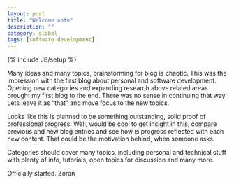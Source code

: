 ```yaml
---
layout: post
title: "Welcome note"
description: ""
category: global 
tags: [software development]
---
```

{% include JB/setup %}

Many ideas and many topics, brainstorming for blog is chaotic. This was the impression with the first blog about personal and software 
development. Opening new categories and expanding research above related areas brought my first blog to the end. There was no sense in 
continuing that way. Lets leave it as “that” and move focus to the new topics.

Looks like this is planned to be something outstanding, solid proof of professional progress. Well, would be cool to get insight in 
this, compare previous and new blog entries and see how is progress reflected with each new content. That could be the motivation 
behind, when someone asks.

Categories should cover many topics, including personal and technical stuff with plenty of info, tutorials, open topics for 
discussion and many more.

Officially started.
Zoran